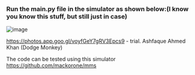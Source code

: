 ### Run the main.py file in the simulator as shown below:(I know you know this stuff, but still just in case)

![image](https://user-images.githubusercontent.com/42895491/109203617-62d29880-77ca-11eb-962c-a02f05ebed30.png)



https://photos.app.goo.gl/voyfGeY7gRV3Epcs9 - trial.
Ashfaque Ahmed Khan (Dodge Monkey)

The code can be tested using this simulator https://github.com/mackorone/mms
